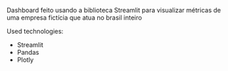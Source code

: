 Dashboard feito usando a biblioteca Streamlit para visualizar métricas de uma empresa fictícia que atua no brasil inteiro

Used technologies: 
- Streamlit
- Pandas
- Plotly
